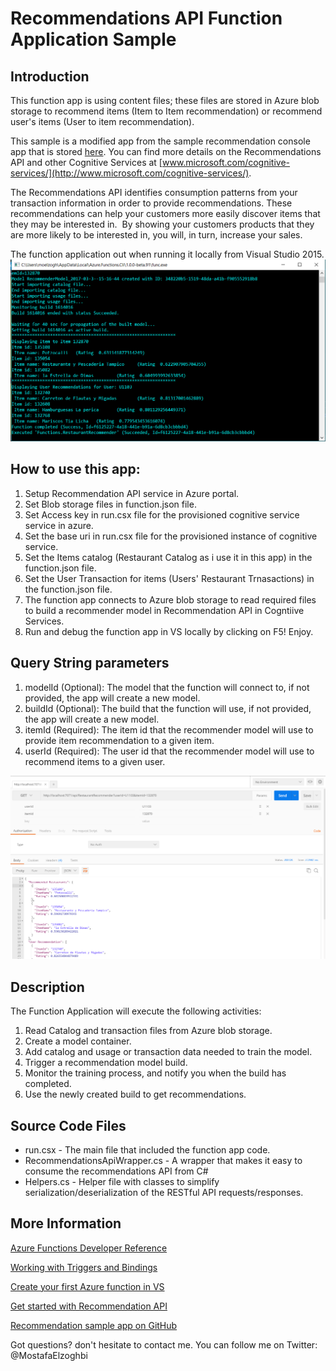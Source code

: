 # Recommendations API Function Application Sample 

## Introduction
This function app is using content files; these files are stored in Azure blob storage to recommend items (Item to Item recommendation)
or recommend user's items (User to item recommendation).

This sample is a modified app from the sample recommendation console app that is stored [here](https://github.com/microsoft/Cognitive-Recommendations-Windows). 
You can find more details on the Recommendations API and other Cognitive Services at [www.microsoft.com/cognitive-services/](http://www.microsoft.com/cognitive-services/). 
 

The Recommendations API identifies consumption patterns from your transaction information in order to 
provide recommendations. These recommendations can help your customers more easily discover items that
they may be interested in.  By showing your customers products that they are more likely to be interested in,
you will, in turn, increase your sales.

The function application out when running it locally from Visual Studio 2015.
![Item Recommendation and User Recommendation output](/Images/FnAppOutputVS.PNG)

## How to use this app:
1. Setup Recommendation API service in Azure portal.
2. Set Blob storage files in function.json file.
3. Set Access key in run.csx file for the provisioned cognitive service service in azure.
4. Set the base uri in run.csx file for the provisioned instance of cognitive service.
5. Set the Items catalog (Restaurant Catalog as i use it in this app) in the function.json file.
6. Set the User Transaction for items (Users' Restaurant Trnasactions) in the function.json file.
7. The function app connects to Azure blob storage to read required files to build a recommender model in 
Recommendation API in Cogntiive Services.
7. Run and debug the function app in VS locally by clicking on F5! Enjoy.

## Query String parameters
1. modelId (Optional): The model that the function will connect to, if not provided, the app will create a new model.
2. buildId (Optional): The build that the function will use, if not provided, the app will create a new model.
3. itemId (Required): The item id that the recommender model will use to provide item recommendation to a given item.
4. userId (Required): The user id that the recommender model will use to recommend items to a given user.

![Using postman to test the function app, here is the output](/Images/PostmanOutput.PNG)


## Description

The Function Application will execute the following activities:

1. Read Catalog and transaction files from Azure blob storage.
2. Create a model container.
3. Add catalog and usage or transaction data needed to train the model.
4. Trigger a recommendation model build.
5. Monitor the training process, and notify you when the build has completed.
6. Use the newly created build to get recommendations.

## Source Code Files
- run.csx - The main file that included the function app code. 
- RecommendationsApiWrapper.cs - A wrapper that makes it easy to consume the recommendations API from C# 
- Helpers.cs - Helper file with classes to simplify serialization/deserialization of the RESTful API requests/responses. 


## More Information

[Azure Functions Developer Reference](https://docs.microsoft.com/en-us/azure/azure-functions/functions-reference)

[Working with Triggers and Bindings](https://docs.microsoft.com/en-us/azure/azure-functions/functions-triggers-bindings)

[Create your first Azure function in VS](https://blogs.msdn.microsoft.com/webdev/2016/12/01/visual-studio-tools-for-azure-functions/)

[Get started with Recommendation API](https://docs.microsoft.com/en-us/azure/cognitive-services/cognitive-services-recommendations-quick-start)

[Recommendation sample app on GitHub](https://github.com/microsoft/Cognitive-Recommendations-Windows)


Got questions? don't hesitate to contact me. You can follow me on Twitter: @MostafaElzoghbi

